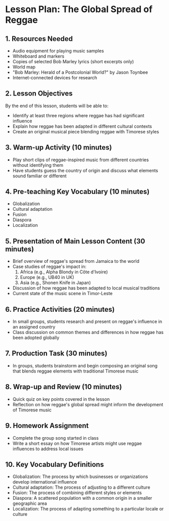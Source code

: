 # Lesson Plan: The Global Spread of Reggae

## 1. Resources Needed

- Audio equipment for playing music samples
- Whiteboard and markers
- Copies of selected Bob Marley lyrics (short excerpts only)
- World map
- "Bob Marley: Herald of a Postcolonial World?" by Jason Toynbee
- Internet-connected devices for research

## 2. Lesson Objectives

By the end of this lesson, students will be able to:
- Identify at least three regions where reggae has had significant influence
- Explain how reggae has been adapted in different cultural contexts
- Create an original musical piece blending reggae with Timorese styles

## 3. Warm-up Activity (10 minutes)

- Play short clips of reggae-inspired music from different countries without identifying them
- Have students guess the country of origin and discuss what elements sound familiar or different

## 4. Pre-teaching Key Vocabulary (10 minutes)

- Globalization
- Cultural adaptation
- Fusion
- Diaspora
- Localization

## 5. Presentation of Main Lesson Content (30 minutes)

- Brief overview of reggae's spread from Jamaica to the world
- Case studies of reggae's impact in:
  1. Africa (e.g., Alpha Blondy in Côte d'Ivoire)
  2. Europe (e.g., UB40 in UK)
  3. Asia (e.g., Shonen Knife in Japan)
- Discussion of how reggae has been adapted to local musical traditions
- Current state of the music scene in Timor-Leste

## 6. Practice Activities (20 minutes)

- In small groups, students research and present on reggae's influence in an assigned country
- Class discussion on common themes and differences in how reggae has been adopted globally

## 7. Production Task (30 minutes)

- In groups, students brainstorm and begin composing an original song that blends reggae elements with traditional Timorese music

## 8. Wrap-up and Review (10 minutes)

- Quick quiz on key points covered in the lesson
- Reflection on how reggae's global spread might inform the development of Timorese music

## 9. Homework Assignment

- Complete the group song started in class
- Write a short essay on how Timorese artists might use reggae influences to address local issues

## 10. Key Vocabulary Definitions

- Globalization: The process by which businesses or organizations develop international influence
- Cultural adaptation: The process of adjusting to a different culture
- Fusion: The process of combining different styles or elements
- Diaspora: A scattered population with a common origin in a smaller geographic area
- Localization: The process of adapting something to a particular locale or culture